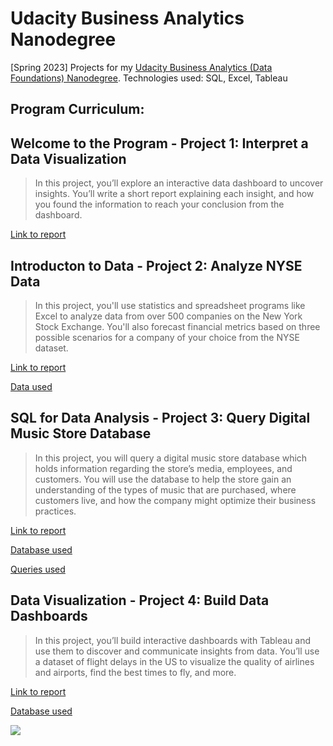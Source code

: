# Udacity Business Analytics Nanodegree 
[Spring 2023] Projects for my [Udacity Business Analytics (Data Foundations) Nanodegree](https://www.udacity.com/course/business-analytics-nanodegree--nd098). Technologies used: SQL, Excel, Tableau

## Program Curriculum:
## **Welcome to the Program** - Project 1: Interpret a Data Visualization
> In this project, you’ll explore an interactive data dashboard to uncover insights. You’ll write a short report explaining each insight, and how you found the information to reach your conclusion from the dashboard.
 
 [Link to report]([https://github.com/ashim1600/Business_Analysis_Projects/blob/main/Project1-Interpret_a_DataVisualization/Interpret%20a%20Data%20Visualization.pdf])


## **Introducton to Data** - Project 2: Analyze NYSE Data
> In this project, you'll use statistics and spreadsheet programs like Excel to analyze data from over 500 companies on the New York Stock Exchange. You'll also forecast financial metrics based on three possible scenarios for a company of your choice from the NYSE dataset.
 
 [Link to report](https://github.com/ashim1600/Business_Analysis_Projects/blob/main/Project2-Analysise_NYSE_Data/NYSE%20Analysis_%20Revenue%20by%20years%20in%20the%20Information%20Technology%20Sector.pdf)

[Data used](https://github.com/ashim1600/Business_Analysis_Projects/tree/main/Project2-Analysise_NYSE_Data/Data)

## **SQL for Data Analysis** - Project 3: Query Digital Music Store Database
> In this project, you will query a digital music store database which holds information regarding the store’s media, employees, and customers. You will use the database to help the store gain an understanding of the types of music that are purchased, where customers live, and how the company might optimize their business practices.

[Link to report](https://github.com/ashim1600/Business_Analysis_Projects/blob/main/Project%203%20-%20Query%20a%20Digital%20Music%20Store%20Database/Final%20Report.pdf)

[Database used](https://github.com/ashim1600/Business_Analysis_Projects/blob/main/Project%203%20-%20Query%20a%20Digital%20Music%20Store%20Database/Chinook%20Database.db)

[Queries used](https://github.com/ashim1600/Business_Analysis_Projects/tree/main/Project%203%20-%20Query%20a%20Digital%20Music%20Store%20Database/SQL%20Queries)

## **Data Visualization** - Project 4: Build Data Dashboards
>In this project, you’ll build interactive dashboards with Tableau and use them to discover and communicate insights from data. You’ll use a dataset of flight delays in the US to visualize the quality of airlines and airports, find the best times to fly, and more.
 
 [Link to report](https://github.com/ashim1600/Business_Analysis_Projects/blob/main/Project%204%20-%20Build%20Data%20Dashboards/Tableau%20Report%20.pdf)

[Database used](https://github.com/ashim1600/Business_Analysis_Projects/blob/main/Project%204%20-%20Build%20Data%20Dashboards/Dataset%20(flight%20Delays).zip)

![](https://github.com/kev1nch0e/Udacity-Business-Analytics/blob/master/Certificate%20of%20Completion.JPG)
